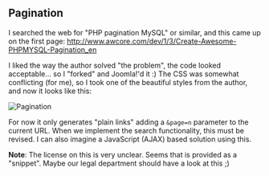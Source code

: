 ## Pagination

I searched the web for "PHP pagination MySQL" or similar, and this came up on the first page:
http://www.awcore.com/dev/1/3/Create-Awesome-PHPMYSQL-Pagination_en

I liked the way the author solved "the problem", the code looked acceptable... so I "forked" and Joomla!'d it :)
The CSS was somewhat conflicting (for me), so I took one of the beautiful styles from the author, and now it looks like this:

![Pagination](https://f.cloud.github.com/assets/33978/550842/960024f0-c31b-11e2-971c-c7d870320600.png)

For now it only generates "plain links" adding a `&page=n` parameter to the current URL.
When we implement the search functionality, this must be revised.
I can also imagine a JavaScript (AJAX) based solution using this.

**Note**: The license on this is very unclear. Seems that is provided as a "snippet". Maybe our legal department should have a look at this ;)
